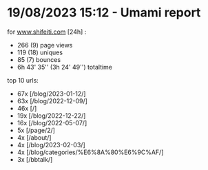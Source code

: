 # 19/08/2023 15:12 - Umami report
for www.shifeiti.com [24h] :

 - 266 (9) page views
 - 119 (18) uniques
 - 85 (7) bounces
 - 6h 43' 35'' (3h 24' 49'') totaltime


top 10 urls:
 - 67x [/blog/2023-01-12/]
 - 63x [/blog/2022-12-09/]
 - 46x [/]
 - 19x [/blog/2022-12-22/]
 - 16x [/blog/2022-05-07/]
 - 5x [/page/2/]
 - 4x [/about/]
 - 4x [/blog/2023-02-03/]
 - 4x [/blog/categories/%E6%8A%80%E6%9C%AF/]
 - 3x [/bbtalk/]


